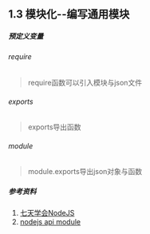1.3 模块化--编写通用模块
---
##### 预定义变量
###### require
> require函数可以引入模块与json文件  

###### exports
> exports导出函数  

###### module
> module.exports导出json对象与函数  

##### 参考资料
1. [七天学会NodeJS](http://nqdeng.github.io/7-days-nodejs)
2. [nodejs api module](https://nodejs.org/api/modules.html)
